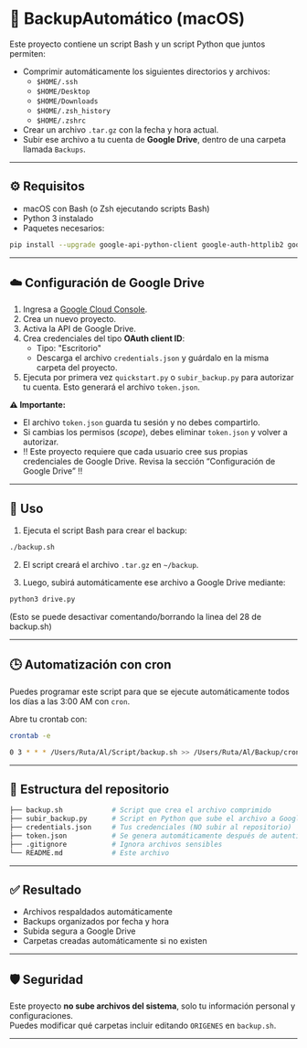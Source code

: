 # 🧰 BackupAutomático (macOS)

Este proyecto contiene un script Bash y un script Python que juntos permiten:

- Comprimir automáticamente los siguientes directorios y archivos:
  - `$HOME/.ssh`
  - `$HOME/Desktop`
  - `$HOME/Downloads`
  - `$HOME/.zsh_history`
  - `$HOME/.zshrc`
- Crear un archivo `.tar.gz` con la fecha y hora actual.
- Subir ese archivo a tu cuenta de **Google Drive**, dentro de una carpeta llamada `Backups`.

---

## ⚙️ Requisitos

- macOS con Bash (o Zsh ejecutando scripts Bash)
- Python 3 instalado
- Paquetes necesarios:

```bash
pip install --upgrade google-api-python-client google-auth-httplib2 google-auth-oauthlib
```

---

## ☁️ Configuración de Google Drive

1. Ingresa a [Google Cloud Console](https://console.cloud.google.com/welcome).
2. Crea un nuevo proyecto.
3. Activa la API de Google Drive.
4. Crea credenciales del tipo **OAuth client ID**:
   - Tipo: "Escritorio"
   - Descarga el archivo `credentials.json` y guárdalo en la misma carpeta del proyecto.
5. Ejecuta por primera vez `quickstart.py` o `subir_backup.py` para autorizar tu cuenta. Esto generará el archivo `token.json`.

**⚠️ Importante:**  
- El archivo `token.json` guarda tu sesión y no debes compartirlo.
- Si cambias los permisos (*scope*), debes eliminar `token.json` y volver a autorizar.
- !! Este proyecto requiere que cada usuario cree sus propias credenciales de Google Drive. Revisa la sección “Configuración de Google Drive” !! 

---

## 🚀 Uso

1. Ejecuta el script Bash para crear el backup:

```bash
./backup.sh
```

2. El script creará el archivo `.tar.gz` en `~/backup`.

3. Luego, subirá automáticamente ese archivo a Google Drive mediante:

```bash
python3 drive.py
```
(Esto se puede desactivar comentando/borrando la linea del 28 de backup.sh)


---
## 🕒 Automatización con cron

Puedes programar este script para que se ejecute automáticamente todos los días a las 3:00 AM con `cron`.

Abre tu crontab con:

```bash
crontab -e

0 3 * * * /Users/Ruta/Al/Script/backup.sh >> /Users/Ruta/Al/Backup/cron_backup.log 2>&1
```
---

## 📁 Estructura del repositorio

```bash
├── backup.sh            # Script que crea el archivo comprimido
├── subir_backup.py      # Script en Python que sube el archivo a Google Drive
├── credentials.json     # Tus credenciales (NO subir al repositorio)
├── token.json           # Se genera automáticamente después de autenticar
├── .gitignore           # Ignora archivos sensibles
└── README.md            # Este archivo
```

---

## ✅ Resultado

- Archivos respaldados automáticamente
- Backups organizados por fecha y hora
- Subida segura a Google Drive
- Carpetas creadas automáticamente si no existen

---

## 🛡️ Seguridad

Este proyecto **no sube archivos del sistema**, solo tu información personal y configuraciones.  
Puedes modificar qué carpetas incluir editando `ORIGENES` en `backup.sh`.

---

